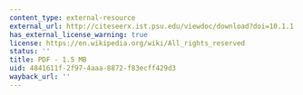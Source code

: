 ```yaml
---
content_type: external-resource
external_url: http://citeseerx.ist.psu.edu/viewdoc/download?doi=10.1.1.458.7440&rep=rep1&type=pdf
has_external_license_warning: true
license: https://en.wikipedia.org/wiki/All_rights_reserved
status: ''
title: PDF - 1.5 MB
uid: 4841611f-2f97-4aaa-8872-f83ecff429d3
wayback_url: ''
---
```


